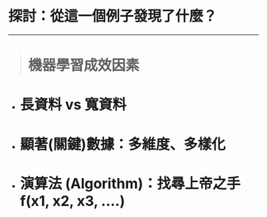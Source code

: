 # 探討：從這一個例子發現了什麼？

---

> # 機器學習成效因素

* # 長資料 vs 寬資料
* # 顯著\(關鍵\)數據：多維度、多樣化
* # 演算法 \(Algorithm\)：找尋上帝之手 f\(x1, x2, x3, ....\)

# 

# 



